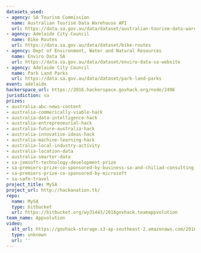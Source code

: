 ```yaml
---
datasets_used:
- agency: SA Tourism Commission
  name: Australian Tourism Data Warehouse API
  url: https://data.sa.gov.au/data/dataset/australian-tourism-data-warehouse-api
- agency: Adelaide City Council
  name: Bike Routes
  url: https://data.sa.gov.au/data/dataset/bike-routes
- agency: Dept of Environment, Water and Natural Resources
  name: Enviro Data SA
  url: https://data.sa.gov.au/data/dataset/enviro-data-sa-website
- agency: Adelaide City Council
  name: Park Land Parks
  url: https://data.sa.gov.au/data/dataset/park-land-parks
event: adelaide
hackerspace_url: https://2016.hackerspace.govhack.org/node/2496
jurisdiction: sa
prizes:
- australia-abc-news-content
- australia-commerically-viable-hack
- australia-data-intelligence-hack
- australia-entrepreneurial-hack
- australia-future-australia-hack
- australia-innovative-ideas-hack
- australia-machine-learning-hack
- australia-local-industry-activity
- australia-location-data
- australia-smarter-data
- sa-jemsoft-technology-development-prize
- sa-premiers-prize-co-sponsored-by-business-sa-and-chiliad-consulting
- sa-premiers-prize-co-sponsored-by-microsoft
- sa-safe-travel
project_title: MySA
project_url: http://hackanation.tk/
repo:
  name: MySA
  type: bitbucket
  url: https://bitbucket.org/wy31443/2016govhack.teamappvolution
team_name: Appvolution
video:
  alt_url: https://govhack-storage.s3-ap-southeast-2.amazonaws.com/2016/Appvolutioin.mp4
  type: unknown
  url: ''
---
```


